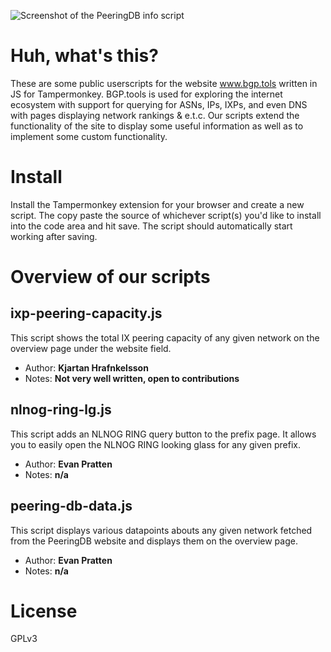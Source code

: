 ![Screenshot of the PeeringDB info script](https://i.imgur.com/E4z5J8L.png)

# Huh, what's this?
These are some public userscripts for the website www.bgp.tols written in JS for Tampermonkey. BGP.tools is used for exploring the internet ecosystem with support for querying for ASNs, IPs, IXPs, and even DNS with pages displaying network rankings & e.t.c. Our scripts extend the functionality of the site to display some useful information as well as to implement some custom functionality.

# Install
Install the Tampermonkey extension for your browser and create a new script. The copy paste the source of whichever script(s) you'd like to install into the code area and hit save. The script should automatically start working after saving.

# Overview of our scripts

## ixp-peering-capacity.js
This script shows the total IX peering capacity of any given network on the overview page under the website field.

* Author: **Kjartan Hrafnkelsson**
* Notes: **Not very well written, open to contributions**

## nlnog-ring-lg.js
This script adds an NLNOG RING query button to the prefix page. It allows you to easily open the NLNOG RING looking glass for any given prefix.

* Author: **Evan Pratten**
* Notes: **n/a**

## peering-db-data.js
This script displays various datapoints abouts any given network fetched from the PeeringDB website and displays them on the overview page. 

* Author: **Evan Pratten**
* Notes: **n/a**

# License
GPLv3
